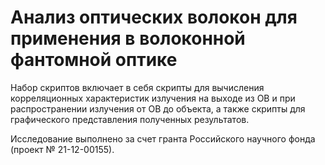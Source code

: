 # Анализ оптических волокон для применения в волоконной фантомной оптике
Набор скриптов включает в себя скрипты для вычисления корреляционных характеристик излучения на выходе из ОВ и при распространении излучения от ОВ до объекта, 
а также скрипты для графического представления полученных результатов.

Исследование выполнено за счет гранта Российского научного фонда (проект № 21-12-00155). 
